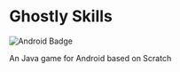 # Ghostly Skills

![Android Badge](https://i.imgur.com/7h9nggZ.png)

An Java game for Android based on Scratch
